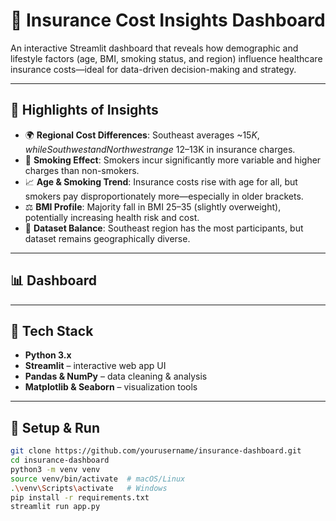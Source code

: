 # 🏥 Insurance Cost Insights Dashboard

An interactive Streamlit dashboard that reveals how demographic and lifestyle factors (age, BMI, smoking status, and region) influence healthcare insurance costs—ideal for data-driven decision-making and strategy.

---

## 📌 Highlights of Insights

- 🌍 **Regional Cost Differences**: Southeast averages ~$15K, while Southwest and Northwest range ~$12–13K in insurance charges.  
- 🚬 **Smoking Effect**: Smokers incur significantly more variable and higher charges than non-smokers.  
- 📈 **Age & Smoking Trend**: Insurance costs rise with age for all, but smokers pay disproportionately more—especially in older brackets.  
- ⚖️ **BMI Profile**: Majority fall in BMI 25–35 (slightly overweight), potentially increasing health risk and cost.  
- 👥 **Dataset Balance**: Southeast region has the most participants, but dataset remains geographically diverse.

---

## 📊 Dashboard 
<link src="Screenshot/Insurance_dashboard.png" alt="Dashboard" width="800" />


---

## 🧰 Tech Stack

- **Python 3.x**  
- **Streamlit** – interactive web app UI  
- **Pandas & NumPy** – data cleaning & analysis  
- **Matplotlib & Seaborn** – visualization tools  

---

## 🔧 Setup & Run

```bash
git clone https://github.com/yourusername/insurance-dashboard.git
cd insurance-dashboard
python3 -m venv venv
source venv/bin/activate  # macOS/Linux
.\venv\Scripts\activate   # Windows
pip install -r requirements.txt
streamlit run app.py
